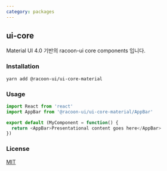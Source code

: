 ```yaml
---
category: packages
---
```


## ui-core

Material UI 4.0 기반의 racoon-ui core components 입니다.

### Installation

```sh
yarn add @racoon-ui/ui-core-material
```

### Usage

```js
import React from 'react'
import AppBar from '@racoon-ui/ui-core-material/AppBar'

export default (MyComponent = function() {
  return <AppBar>Presentational content goes here</AppBar>
})
```

### License

[MIT](LICENSE)
